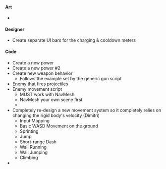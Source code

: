 
#### Art
-

#### Designer
- Create separate UI bars for the charging & cooldown meters

#### Code
- Create a new power
- Create a new power #2
- Create new weapon behavior
	- Follows the example set by the generic gun script
- Enemy that fires projectiles
- Enemy movement script
	- MUST work with NavMesh
	- NavMesh your own scene first
	- 
- Completely re-design a new movement system so it completely relies on changing the rigid body's velocity (Dimitri)
	- Input Mapping
	- Basic WASD Movement on the ground
	- Sprinting
	- Jump
	- Short-range Dash
	- Wall Running
	- Wall Jumping
	- Climbing
-
